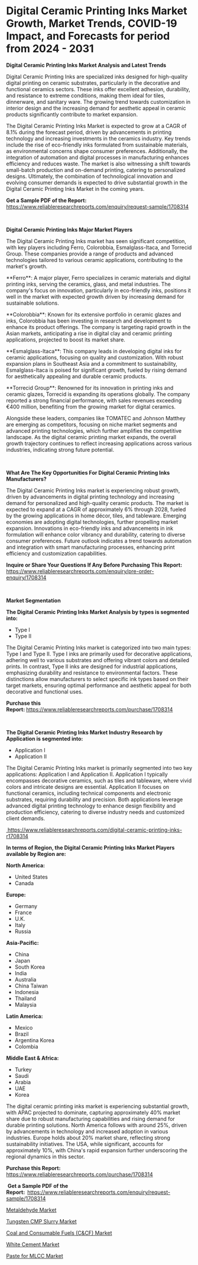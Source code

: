 <p><h1>Digital Ceramic Printing Inks Market Growth, Market Trends, COVID-19 Impact, and Forecasts for period from 2024 - 2031</h1></p><p><strong>Digital Ceramic Printing Inks Market Analysis and Latest Trends</strong></p>
<p><p>Digital Ceramic Printing Inks are specialized inks designed for high-quality digital printing on ceramic substrates, particularly in the decorative and functional ceramics sectors. These inks offer excellent adhesion, durability, and resistance to extreme conditions, making them ideal for tiles, dinnerware, and sanitary ware. The growing trend towards customization in interior design and the increasing demand for aesthetic appeal in ceramic products significantly contribute to market expansion.</p><p>The Digital Ceramic Printing Inks Market is expected to grow at a CAGR of 8.1% during the forecast period, driven by advancements in printing technology and increasing investments in the ceramics industry. Key trends include the rise of eco-friendly inks formulated from sustainable materials, as environmental concerns shape consumer preferences. Additionally, the integration of automation and digital processes in manufacturing enhances efficiency and reduces waste. The market is also witnessing a shift towards small-batch production and on-demand printing, catering to personalized designs. Ultimately, the combination of technological innovation and evolving consumer demands is expected to drive substantial growth in the Digital Ceramic Printing Inks Market in the coming years.</p></p>
<p><strong>Get a Sample PDF of the Report:&nbsp;</strong> <a href="https://www.reliableresearchreports.com/enquiry/request-sample/1708314?utm_campaign=37&utm_medium=2&utm_source=Github&utm_content=ia&utm_term=07102024&utm_id=digital-ceramic-printing-inks">https://www.reliableresearchreports.com/enquiry/request-sample/1708314</a></p>
<p>&nbsp;</p>
<p><strong>Digital Ceramic Printing Inks Major Market Players</strong></p>
<p><p>The Digital Ceramic Printing Inks market has seen significant competition, with key players including Ferro, Colorobbia, Esmalglass-Itaca, and Torrecid Group. These companies provide a range of products and advanced technologies tailored to various ceramic applications, contributing to the market's growth.</p><p>**Ferro**: A major player, Ferro specializes in ceramic materials and digital printing inks, serving the ceramics, glass, and metal industries. The company's focus on innovation, particularly in eco-friendly inks, positions it well in the market with expected growth driven by increasing demand for sustainable solutions.</p><p>**Colorobbia**: Known for its extensive portfolio in ceramic glazes and inks, Colorobbia has been investing in research and development to enhance its product offerings. The company is targeting rapid growth in the Asian markets, anticipating a rise in digital clay and ceramic printing applications, projected to boost its market share.</p><p>**Esmalglass-Itaca**: This company leads in developing digital inks for ceramic applications, focusing on quality and customization. With robust expansion plans in Southeast Asia and a commitment to sustainability, Esmalglass-Itaca is poised for significant growth, fueled by rising demand for aesthetically appealing and durable ceramic products.</p><p>**Torrecid Group**: Renowned for its innovation in printing inks and ceramic glazes, Torrecid is expanding its operations globally. The company reported a strong financial performance, with sales revenues exceeding €400 million, benefiting from the growing market for digital ceramics.</p><p>Alongside these leaders, companies like TOMATEC and Johnson Matthey are emerging as competitors, focusing on niche market segments and advanced printing technologies, which further amplifies the competitive landscape. As the digital ceramic printing market expands, the overall growth trajectory continues to reflect increasing applications across various industries, indicating strong future potential.</p></p>
<p>&nbsp;</p>
<p><strong>What Are The Key Opportunities For Digital Ceramic Printing Inks Manufacturers?</strong></p>
<p><p>The Digital Ceramic Printing Inks market is experiencing robust growth, driven by advancements in digital printing technology and increasing demand for personalized and high-quality ceramic products. The market is expected to expand at a CAGR of approximately 6% through 2028, fueled by the growing applications in home décor, tiles, and tableware. Emerging economies are adopting digital technologies, further propelling market expansion. Innovations in eco-friendly inks and advancements in ink formulation will enhance color vibrancy and durability, catering to diverse consumer preferences. Future outlook indicates a trend towards automation and integration with smart manufacturing processes, enhancing print efficiency and customization capabilities.</p></p>
<p><strong>Inquire or Share Your Questions If Any Before Purchasing This Report:</strong> <a href="https://www.reliableresearchreports.com/enquiry/pre-order-enquiry/1708314?utm_campaign=37&utm_medium=2&utm_source=Github&utm_content=ia&utm_term=07102024&utm_id=digital-ceramic-printing-inks">https://www.reliableresearchreports.com/enquiry/pre-order-enquiry/1708314</a></p>
<p>&nbsp;</p>
<p><strong>Market Segmentation</strong></p>
<p><strong>The Digital Ceramic Printing Inks Market Analysis by types is segmented into:</strong></p>
<p><ul><li>Type I</li><li>Type II</li></ul></p>
<p><p>The Digital Ceramic Printing Inks market is categorized into two main types: Type I and Type II. Type I inks are primarily used for decorative applications, adhering well to various substrates and offering vibrant colors and detailed prints. In contrast, Type II inks are designed for industrial applications, emphasizing durability and resistance to environmental factors. These distinctions allow manufacturers to select specific ink types based on their target markets, ensuring optimal performance and aesthetic appeal for both decorative and functional uses.</p></p>
<p><strong>Purchase this Report:&nbsp;</strong><a href="https://www.reliableresearchreports.com/purchase/1708314?utm_campaign=37&utm_medium=2&utm_source=Github&utm_content=ia&utm_term=07102024&utm_id=digital-ceramic-printing-inks">https://www.reliableresearchreports.com/purchase/1708314</a></p>
<p>&nbsp;</p>
<p><strong>The Digital Ceramic Printing Inks Market Industry Research by Application is segmented into:</strong></p>
<p><ul><li>Application I</li><li>Application II</li></ul></p>
<p><p>The Digital Ceramic Printing Inks market is primarily segmented into two key applications: Application I and Application II. Application I typically encompasses decorative ceramics, such as tiles and tableware, where vivid colors and intricate designs are essential. Application II focuses on functional ceramics, including technical components and electronic substrates, requiring durability and precision. Both applications leverage advanced digital printing technology to enhance design flexibility and production efficiency, catering to diverse industry needs and customized client demands.</p></p>
<p><a href="https://www.reliableresearchreports.com/digital-ceramic-printing-inks-r1708314?utm_campaign=37&utm_medium=2&utm_source=Github&utm_content=ia&utm_term=07102024&utm_id=digital-ceramic-printing-inks">&nbsp;https://www.reliableresearchreports.com/digital-ceramic-printing-inks-r1708314</a></p>
<p><strong>In terms of Region, the Digital Ceramic Printing Inks Market Players available by Region are:</strong></p>
<p>
    <p> <strong> North America: </strong>
        <ul>
            <li>United States</li>
            <li>Canada</li>
        </ul>
        </p> 
    <p> <strong> Europe: </strong>
        <ul>
            <li>Germany</li>
            <li>France</li>
            <li>U.K.</li>
            <li>Italy</li>
            <li>Russia</li>
        </ul>
        </p> 
    <p> <strong> Asia-Pacific: </strong>
        <ul>
            <li>China</li>
            <li>Japan</li>
            <li>South Korea</li>
            <li>India</li>
            <li>Australia</li>
            <li>China Taiwan</li>
            <li>Indonesia</li>
            <li>Thailand</li>
            <li>Malaysia</li>
        </ul>
        </p> 
    <p> <strong> Latin America: </strong>
        <ul>
            <li>Mexico</li>
            <li>Brazil</li>
            <li>Argentina Korea</li>
            <li>Colombia</li>
        </ul>
        </p> 
    <p> <strong> Middle East & Africa: </strong>
        <ul>
            <li>Turkey</li>
            <li>Saudi</li>
            <li>Arabia</li>
            <li>UAE</li>
            <li>Korea</li>
        </ul>
    </p>
    </p>
<p><p>The digital ceramic printing inks market is experiencing substantial growth, with APAC projected to dominate, capturing approximately 40% market share due to robust manufacturing capabilities and rising demand for durable printing solutions. North America follows with around 25%, driven by advancements in technology and increased adoption in various industries. Europe holds about 20% market share, reflecting strong sustainability initiatives. The USA, while significant, accounts for approximately 10%, with China's rapid expansion further underscoring the regional dynamics in this sector.</p></p>
<p><strong>Purchase this Report: </strong><a href="https://www.reliableresearchreports.com/purchase/1708314?utm_campaign=37&utm_medium=2&utm_source=Github&utm_content=ia&utm_term=07102024&utm_id=digital-ceramic-printing-inks">https://www.reliableresearchreports.com/purchase/1708314</a></p>
<p>&nbsp;<strong>Get a Sample PDF of the Report:&nbsp;&nbsp;</strong><a href="https://www.reliableresearchreports.com/enquiry/request-sample/1708314?utm_campaign=37&utm_medium=2&utm_source=Github&utm_content=ia&utm_term=07102024&utm_id=digital-ceramic-printing-inks">https://www.reliableresearchreports.com/enquiry/request-sample/1708314</a></p>
<p><strong></strong></p>
<p><p><a href="https://www.linkedin.com/pulse/global-metaldehyde-market-opportunities-forecast-period-from-boy4e?utm_campaign=37&utm_medium=2&utm_source=Github&utm_content=ia&utm_term=07102024&utm_id=digital-ceramic-printing-inks">Metaldehyde Market</a></p><p><a href="https://github.com/olyy49keyt/Market-Research-Report-List-1/blob/main/tungsten-cmp-slurry-market.md?utm_campaign=37&utm_medium=2&utm_source=Github&utm_content=ia&utm_term=07102024&utm_id=digital-ceramic-printing-inks">Tungsten CMP Slurry Market</a></p><p><a href="https://issuu.com/reportprime-2/docs/coal-and-consumable-fuels-ccf-marke_0f85c5dfa20659?utm_campaign=37&utm_medium=2&utm_source=Github&utm_content=ia&utm_term=07102024&utm_id=digital-ceramic-printing-inks">Coal and Consumable Fuels (C&CF) Market</a></p><p><a href="https://www.linkedin.com/pulse/global-white-cement-market-opportunities-challenges2024-aebbe?utm_campaign=37&utm_medium=2&utm_source=Github&utm_content=ia&utm_term=07102024&utm_id=digital-ceramic-printing-inks">White Cement Market</a></p><p><a href="https://github.com/SanjidaKhan901/Market-Research-Report-List-1/blob/main/paste-for-mlcc-market.md?utm_campaign=37&utm_medium=2&utm_source=Github&utm_content=ia&utm_term=07102024&utm_id=digital-ceramic-printing-inks">Paste for MLCC Market</a></p></p>